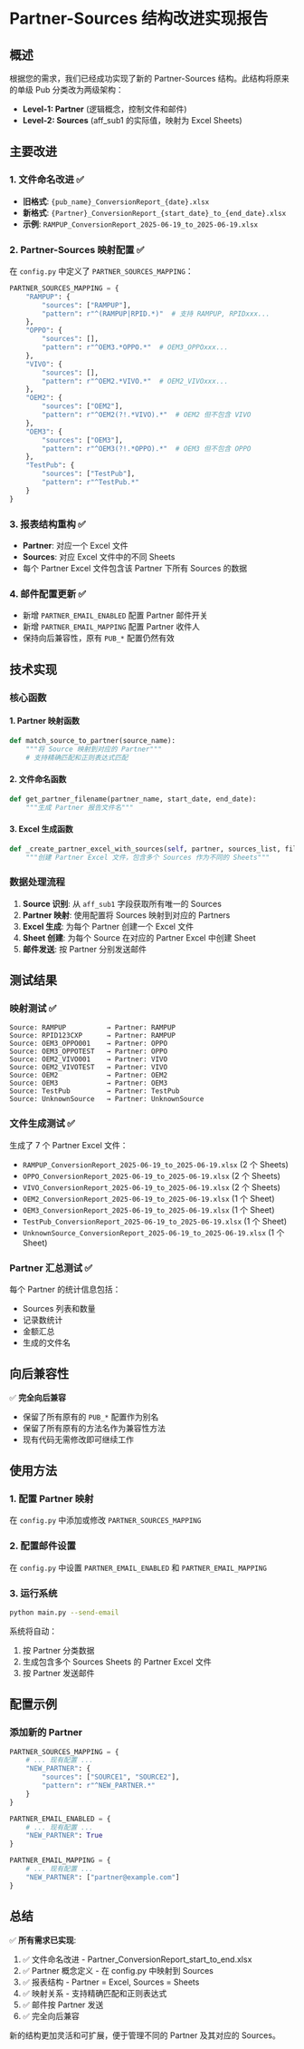 # Partner-Sources 结构改进实现报告

## 概述

根据您的需求，我们已经成功实现了新的 Partner-Sources 结构。此结构将原来的单级 Pub 分类改为两级架构：
- **Level-1: Partner** (逻辑概念，控制文件和邮件)
- **Level-2: Sources** (aff_sub1 的实际值，映射为 Excel Sheets)

## 主要改进

### 1. 文件命名改进 ✅
- **旧格式**: `{pub_name}_ConversionReport_{date}.xlsx`
- **新格式**: `{Partner}_ConversionReport_{start_date}_to_{end_date}.xlsx`
- **示例**: `RAMPUP_ConversionReport_2025-06-19_to_2025-06-19.xlsx`

### 2. Partner-Sources 映射配置 ✅
在 `config.py` 中定义了 `PARTNER_SOURCES_MAPPING`：

```python
PARTNER_SOURCES_MAPPING = {
    "RAMPUP": {
        "sources": ["RAMPUP"],
        "pattern": r"^(RAMPUP|RPID.*)"  # 支持 RAMPUP, RPIDxxx...
    },
    "OPPO": {
        "sources": [],
        "pattern": r"^OEM3.*OPPO.*"  # OEM3_OPPOxxx...
    },
    "VIVO": {
        "sources": [],
        "pattern": r"^OEM2.*VIVO.*"  # OEM2_VIVOxxx...
    },
    "OEM2": {
        "sources": ["OEM2"],
        "pattern": r"^OEM2(?!.*VIVO).*"  # OEM2 但不包含 VIVO
    },
    "OEM3": {
        "sources": ["OEM3"],
        "pattern": r"^OEM3(?!.*OPPO).*"  # OEM3 但不包含 OPPO
    },
    "TestPub": {
        "sources": ["TestPub"],
        "pattern": r"^TestPub.*"
    }
}
```

### 3. 报表结构重构 ✅
- **Partner**: 对应一个 Excel 文件
- **Sources**: 对应 Excel 文件中的不同 Sheets
- 每个 Partner Excel 文件包含该 Partner 下所有 Sources 的数据

### 4. 邮件配置更新 ✅
- 新增 `PARTNER_EMAIL_ENABLED` 配置 Partner 邮件开关
- 新增 `PARTNER_EMAIL_MAPPING` 配置 Partner 收件人
- 保持向后兼容性，原有 `PUB_*` 配置仍然有效

## 技术实现

### 核心函数

#### 1. Partner 映射函数
```python
def match_source_to_partner(source_name):
    """将 Source 映射到对应的 Partner"""
    # 支持精确匹配和正则表达式匹配
```

#### 2. 文件命名函数
```python
def get_partner_filename(partner_name, start_date, end_date):
    """生成 Partner 报告文件名"""
```

#### 3. Excel 生成函数
```python
def _create_partner_excel_with_sources(self, partner, sources_list, filepath):
    """创建 Partner Excel 文件，包含多个 Sources 作为不同的 Sheets"""
```

### 数据处理流程

1. **Source 识别**: 从 `aff_sub1` 字段获取所有唯一的 Sources
2. **Partner 映射**: 使用配置将 Sources 映射到对应的 Partners
3. **Excel 生成**: 为每个 Partner 创建一个 Excel 文件
4. **Sheet 创建**: 为每个 Source 在对应的 Partner Excel 中创建 Sheet
5. **邮件发送**: 按 Partner 分别发送邮件

## 测试结果

### 映射测试 ✅
```
Source: RAMPUP          → Partner: RAMPUP
Source: RPID123CXP      → Partner: RAMPUP
Source: OEM3_OPPO001    → Partner: OPPO
Source: OEM3_OPPOTEST   → Partner: OPPO
Source: OEM2_VIVO001    → Partner: VIVO
Source: OEM2_VIVOTEST   → Partner: VIVO
Source: OEM2            → Partner: OEM2
Source: OEM3            → Partner: OEM3
Source: TestPub         → Partner: TestPub
Source: UnknownSource   → Partner: UnknownSource
```

### 文件生成测试 ✅
生成了 7 个 Partner Excel 文件：
- `RAMPUP_ConversionReport_2025-06-19_to_2025-06-19.xlsx` (2 个 Sheets)
- `OPPO_ConversionReport_2025-06-19_to_2025-06-19.xlsx` (2 个 Sheets)
- `VIVO_ConversionReport_2025-06-19_to_2025-06-19.xlsx` (2 个 Sheets)
- `OEM2_ConversionReport_2025-06-19_to_2025-06-19.xlsx` (1 个 Sheet)
- `OEM3_ConversionReport_2025-06-19_to_2025-06-19.xlsx` (1 个 Sheet)
- `TestPub_ConversionReport_2025-06-19_to_2025-06-19.xlsx` (1 个 Sheet)
- `UnknownSource_ConversionReport_2025-06-19_to_2025-06-19.xlsx` (1 个 Sheet)

### Partner 汇总测试 ✅
每个 Partner 的统计信息包括：
- Sources 列表和数量
- 记录数统计
- 金额汇总
- 生成的文件名

## 向后兼容性

✅ **完全向后兼容**
- 保留了所有原有的 `PUB_*` 配置作为别名
- 保留了所有原有的方法名作为兼容性方法
- 现有代码无需修改即可继续工作

## 使用方法

### 1. 配置 Partner 映射
在 `config.py` 中添加或修改 `PARTNER_SOURCES_MAPPING`

### 2. 配置邮件设置
在 `config.py` 中设置 `PARTNER_EMAIL_ENABLED` 和 `PARTNER_EMAIL_MAPPING`

### 3. 运行系统
```bash
python main.py --send-email
```

系统将自动：
1. 按 Partner 分类数据
2. 生成包含多个 Sources Sheets 的 Partner Excel 文件
3. 按 Partner 发送邮件

## 配置示例

### 添加新的 Partner
```python
PARTNER_SOURCES_MAPPING = {
    # ... 现有配置 ...
    "NEW_PARTNER": {
        "sources": ["SOURCE1", "SOURCE2"],
        "pattern": r"^NEW_PARTNER.*"
    }
}

PARTNER_EMAIL_ENABLED = {
    # ... 现有配置 ...
    "NEW_PARTNER": True
}

PARTNER_EMAIL_MAPPING = {
    # ... 现有配置 ...
    "NEW_PARTNER": ["partner@example.com"]
}
```

## 总结

✅ **所有需求已实现**:
1. ✅ 文件命名改进 - Partner_ConversionReport_start_to_end.xlsx
2. ✅ Partner 概念定义 - 在 config.py 中映射到 Sources
3. ✅ 报表结构 - Partner = Excel, Sources = Sheets
4. ✅ 映射关系 - 支持精确匹配和正则表达式
5. ✅ 邮件按 Partner 发送
6. ✅ 完全向后兼容

新的结构更加灵活和可扩展，便于管理不同的 Partner 及其对应的 Sources。 